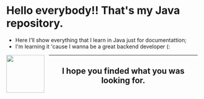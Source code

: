 # Hello everybody!! That's my Java repository. 

- Here I'll show everything that I learn in Java just for documentattion;
- I'm learning it 'cause I wanna be a great backend developer (:

<div align="center">
   <link rel="stylesheet" type='text/css' href="https://cdn.jsdelivr.net/gh/devicons/devicon@latest/devicon.min.css" />
      <i class="devicon-java-plain"></i>
      <img src="https://cdn.jsdelivr.net/gh/devicons/devicon@latest/icons/java/java-original.svg" width="100" style="float: left; margin-right: 12px;"/>
</div>          
          
---

<div align="center">
  
  ## I hope you finded what you was looking for.
  
</div>
